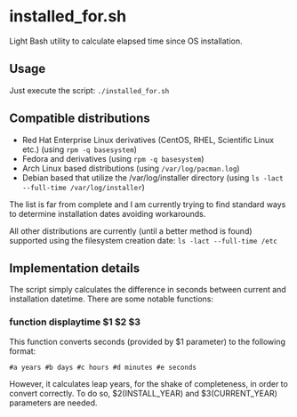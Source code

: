 # installed_for.sh

Light Bash utility to calculate elapsed time since OS installation.

## Usage
Just execute the script:
`./installed_for.sh`

## Compatible distributions
* Red Hat Enterprise Linux derivatives (CentOS, RHEL, Scientific Linux etc.) (using `rpm -q basesystem`)
* Fedora and derivatives (using `rpm -q basesystem`)
* Arch Linux based distributions (using `/var/log/pacman.log`)
* Debian based that utilize the /var/log/installer directory (using `ls -lact --full-time /var/log/installer`)

The list is far from complete and I am currently trying to find standard ways to determine installation dates avoiding workarounds.

All other distributions are currently (until a better method is found) supported using the filesystem creation date: `ls -lact --full-time /etc`

## Implementation details
The script simply calculates the difference in seconds between current and installation datetime. There are some notable functions:

### function displaytime $1 $2 $3
This function converts seconds (provided by $1 parameter) to the following format:

`#a years #b days #c hours #d minutes #e seconds`

However, it calculates leap years, for the shake of completeness, in order to convert correctly. To do so, $2(INSTALL_YEAR) and $3(CURRENT_YEAR) parameters are needed.